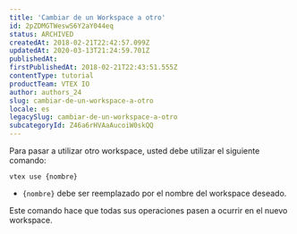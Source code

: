```yaml
---
title: 'Cambiar de un Workspace a otro'
id: 2pZDMGTWeswS6Y2aY044eq
status: ARCHIVED
createdAt: 2018-02-21T22:42:57.099Z
updatedAt: 2020-03-13T21:24:59.701Z
publishedAt: 
firstPublishedAt: 2018-02-21T22:43:51.555Z
contentType: tutorial
productTeam: VTEX IO
author: authors_24
slug: cambiar-de-un-workspace-a-otro
locale: es
legacySlug: cambiar-de-un-workspace-a-otro
subcategoryId: Z46a6rHVAaAucoiW0skQQ
---
```


Para pasar a utilizar otro workspace, usted debe utilizar el siguiente comando:

`vtex use {nombre}`

- `{nombre}` debe ser reemplazado por el nombre del workspace deseado.

Este comando hace que todas sus operaciones pasen a ocurrir en el nuevo workspace.
